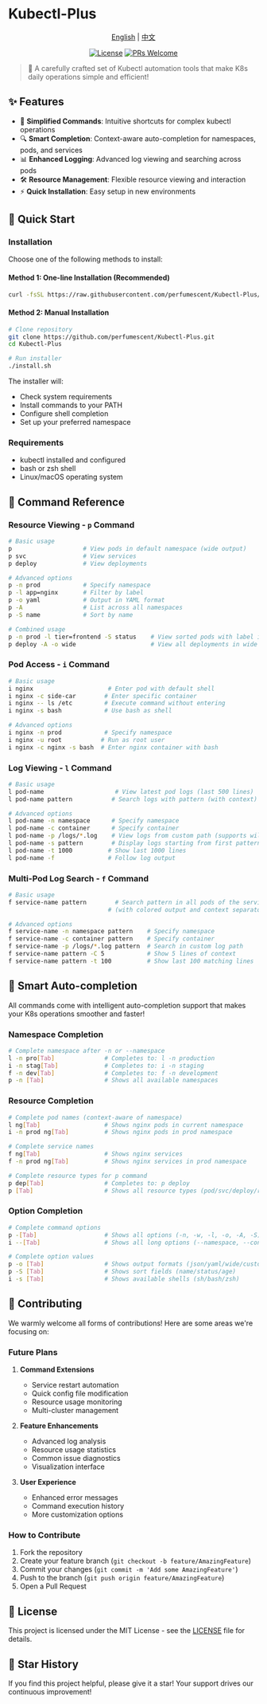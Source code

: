 # Kubectl-Plus

<div align="center">

[English](README.md) | [中文](README_zh.md)

[![License](https://img.shields.io/badge/license-MIT-blue.svg)](LICENSE)
[![PRs Welcome](https://img.shields.io/badge/PRs-welcome-brightgreen.svg)](https://github.com/yourusername/kubectl-plus/pulls)

</div>

> 🎯 A carefully crafted set of Kubectl automation tools that make K8s daily operations simple and efficient!

## ✨ Features

- 🚀 **Simplified Commands**: Intuitive shortcuts for complex kubectl operations
- 🔍 **Smart Completion**: Context-aware auto-completion for namespaces, pods, and services
- 📊 **Enhanced Logging**: Advanced log viewing and searching across pods
- 🛠️ **Resource Management**: Flexible resource viewing and interaction
- ⚡ **Quick Installation**: Easy setup in new environments

## 🚀 Quick Start

### Installation

Choose one of the following methods to install:

#### Method 1: One-line Installation (Recommended)
```bash
curl -fsSL https://raw.githubusercontent.com/perfumescent/Kubectl-Plus/main/install.sh | bash
```

#### Method 2: Manual Installation
```bash
# Clone repository
git clone https://github.com/perfumescent/Kubectl-Plus.git
cd Kubectl-Plus

# Run installer
./install.sh
```

The installer will:
- Check system requirements
- Install commands to your PATH
- Configure shell completion
- Set up your preferred namespace

### Requirements
- kubectl installed and configured
- bash or zsh shell
- Linux/macOS operating system

## 🎯 Command Reference

### Resource Viewing - `p` Command
```bash
# Basic usage
p                    # View pods in default namespace (wide output)
p svc                # View services
p deploy             # View deployments

# Advanced options
p -n prod            # Specify namespace
p -l app=nginx       # Filter by label
p -o yaml            # Output in YAML format
p -A                 # List across all namespaces
p -S name            # Sort by name

# Combined usage
p -n prod -l tier=frontend -S status    # View sorted pods with label in prod
p deploy -A -o wide                     # View all deployments in wide format
```

### Pod Access - `i` Command
```bash
# Basic usage
i nginx                     # Enter pod with default shell
i nginx -c side-car        # Enter specific container
i nginx -- ls /etc         # Execute command without entering
i nginx -s bash            # Use bash as shell

# Advanced options
i nginx -n prod            # Specify namespace
i nginx -u root           # Run as root user
i nginx -c nginx -s bash  # Enter nginx container with bash
```

### Log Viewing - `l` Command
```bash
# Basic usage
l pod-name                    # View latest pod logs (last 500 lines)
l pod-name pattern           # Search logs with pattern (with context)

# Advanced options
l pod-name -n namespace      # Specify namespace
l pod-name -c container      # Specify container
l pod-name -p /logs/*.log    # View logs from custom path (supports wildcards)
l pod-name -s pattern        # Display logs starting from first pattern match
l pod-name -t 1000          # Show last 1000 lines
l pod-name -f               # Follow log output
```

### Multi-Pod Log Search - `f` Command
```bash
# Basic usage
f service-name pattern        # Search pattern in all pods of the service
                            # (with colored output and context separator)

# Advanced options
f service-name -n namespace pattern    # Specify namespace
f service-name -c container pattern    # Specify container
f service-name -p /logs/*.log pattern  # Search in custom log path
f service-name pattern -C 5            # Show 5 lines of context
f service-name pattern -t 100          # Show last 100 matching lines
```

## 🔮 Smart Auto-completion

All commands come with intelligent auto-completion support that makes your K8s operations smoother and faster!

### Namespace Completion
```bash
# Complete namespace after -n or --namespace
l -n pro[Tab]              # Completes to: l -n production
i -n stag[Tab]             # Completes to: i -n staging
f -n dev[Tab]              # Completes to: f -n development
p -n [Tab]                 # Shows all available namespaces
```

### Resource Completion
```bash
# Complete pod names (context-aware of namespace)
l ng[Tab]                  # Shows nginx pods in current namespace
i -n prod ng[Tab]          # Shows nginx pods in prod namespace

# Complete service names
f ng[Tab]                  # Shows nginx services
f -n prod ng[Tab]          # Shows nginx services in prod namespace

# Complete resource types for p command
p dep[Tab]                 # Completes to: p deploy
p [Tab]                    # Shows all resource types (pod/svc/deploy/rs/sts)
```

### Option Completion
```bash
# Complete command options
p -[Tab]                   # Shows all options (-n, -w, -l, -o, -A, -S)
i --[Tab]                  # Shows all long options (--namespace, --container, etc)

# Complete option values
p -o [Tab]                 # Shows output formats (json/yaml/wide/custom)
p -S [Tab]                 # Shows sort fields (name/status/age)
i -s [Tab]                 # Shows available shells (sh/bash/zsh)
```

## 🤝 Contributing

We warmly welcome all forms of contributions! Here are some areas we're focusing on:

### Future Plans

1. **Command Extensions**
   - Service restart automation
   - Quick config file modification
   - Resource usage monitoring
   - Multi-cluster management

2. **Feature Enhancements**
   - Advanced log analysis
   - Resource usage statistics
   - Common issue diagnostics
   - Visualization interface

3. **User Experience**
   - Enhanced error messages
   - Command execution history
   - More customization options

### How to Contribute

1. Fork the repository
2. Create your feature branch (`git checkout -b feature/AmazingFeature`)
3. Commit your changes (`git commit -m 'Add some AmazingFeature'`)
4. Push to the branch (`git push origin feature/AmazingFeature`)
5. Open a Pull Request

## 📝 License

This project is licensed under the MIT License - see the [LICENSE](LICENSE) file for details.

## 🌟 Star History

If you find this project helpful, please give it a star! Your support drives our continuous improvement!